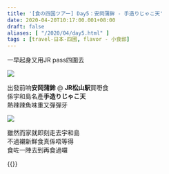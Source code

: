 ```yaml
---
title: '[食の四国ツアー] Day5：安岡蒲鉾 - 手造りじゃこ天'
date: 2020-04-20T10:17:00.001+08:00
draft: false
aliases: [ "/2020/04/day5.html" ]
tags : [travel-日本-四國, flavor - 小食部]
---
```


一早起身又用JR pass四圍去  

![](/images/shikoku5a.jpg)

出發前响**安岡蒲鉾** @ **JR松山駅**買嘢食  
係宇和島名產**手造りじゃこ天**  
熱辣辣魚味重又彈彈牙  

![](/images/shikoku5a1.jpg)

雖然而家就即刻走去宇和島  
不過襯新鮮食真係唔等得  
食咗一陣去到再食過囉  
  
  
{{<shikoku>}}
  
